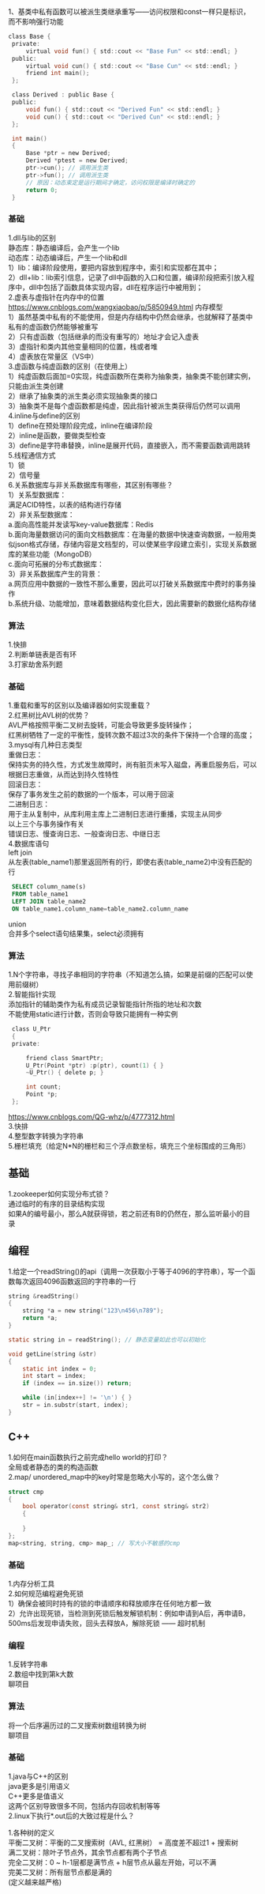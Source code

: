 1、基类中私有函数可以被派生类继承重写——访问权限和const一样只是标识，而不影响强行功能  
```c
class Base {
 private:
     virtual void fun() { std::cout << "Base Fun" << std::endl; }
 public:
     virtual void cun() { std::cout << "Base Cun" << std::endl; }
     friend int main();
 };

 class Derived : public Base {
 public:
     void fun() { std::cout << "Derived Fun" << std::endl; }
     void cun() { std::cout << "Derived Cun" << std::endl; }
 };

 int main()
 {
     Base *ptr = new Derived;
     Derived *ptest = new Derived;
     ptr->cun(); // 调用派生类
     ptr->fun(); // 调用派生类
     // 原因：动态束定是运行期间才确定，访问权限是编译时确定的
     return 0;
 }
```  
  
### 基础  
1.dll与lib的区别  
静态库：静态编译后，会产生一个lib  
动态库：动态编译后，产生一个lib和dll  
1）lib：编译阶段使用，要把内容放到程序中，索引和实现都在其中；  
2）dll+lib：lib索引信息，记录了dll中函数的入口和位置，编译阶段把索引放入程序中，dll中包括了函数具体实现内容，dll在程序运行中被用到；  
2.虚表与虚指针在内存中的位置  
https://www.cnblogs.com/wangxiaobao/p/5850949.html 内存模型  
1）虽然基类中私有的不能使用，但是内存结构中仍然会继承，也就解释了基类中私有的虚函数仍然能够被重写  
2）只有虚函数（包括继承的而没有重写的）地址才会记入虚表  
3）虚指针和类内其他变量相同的位置，栈或者堆  
4）虚表放在常量区（VS中）  
3.虚函数与纯虚函数的区别（在使用上）  
1）纯虚函数后面加=0实现，纯虚函数所在类称为抽象类，抽象类不能创建实例，只能由派生类创建  
2）继承了抽象类的派生类必须实现抽象类的接口  
3）抽象类不是每个虚函数都是纯虚，因此指针被派生类获得后仍然可以调用  
4.inline与define的区别  
1）define在预处理阶段完成，inline在编译阶段  
2）inline是函数，要做类型检查  
3）define是字符串替换，inline是展开代码，直接嵌入，而不需要函数调用跳转  
5.线程通信方式  
1）锁   
2）信号量   
6.关系数据库与非关系数据库有哪些，其区别有哪些？  
1）关系型数据库：  
满足ACID特性，以表的结构进行存储  
2）非关系型数据库：  
a.面向高性能并发读写key-value数据库：Redis  
b.面向海量数据访问的面向文档数据库：在海量的数据中快速查询数据，一般用类似json格式存储，存储内容是文档型的，可以使某些字段建立索引，实现关系数据库的某些功能（MongoDB）  
c.面向可拓展的分布式数据库：  
3）非关系数据库产生的背景：  
a.网页应用中数据的一致性不那么重要，因此可以打破关系数据库中费时的事务操作  
b.系统升级、功能增加，意味着数据结构变化巨大，因此需要新的数据化结构存储  
### 算法    
1.快排  
2.判断单链表是否有环  
3.打家劫舍系列题  

### 基础  
1.重载和重写的区别以及编译器如何实现重载？  
2.红黑树比AVL树的优势？  
AVL严格按照平衡二叉树去旋转，可能会导致更多旋转操作；  
红黑树牺牲了一定的平衡性，旋转次数不超过3次的条件下保持一个合理的高度；  
3.mysql有几种日志类型  
重做日志：  
保持实务的持久性，方式发生故障时，尚有脏页未写入磁盘，再重启服务后，可以根据日志重做，从而达到持久性特性  
回滚日志：  
保存了事务发生之前的数据的一个版本，可以用于回滚  
二进制日志：  
用于主从复制中，从库利用主库上二进制日志进行重播，实现主从同步  
以上三个与事务操作有关  
错误日志、慢查询日志、一般查询日志、中继日志  
4.数据库语句  
left join  
从左表(table_name1)那里返回所有的行，即使右表(table_name2)中没有匹配的行  
```sql
 SELECT column_name(s)
 FROM table_name1
 LEFT JOIN table_name2 
 ON table_name1.column_name=table_name2.column_name
```
union  
合并多个select语句结果集，select必须拥有  

### 算法  
1.N个字符串，寻找子串相同的字符串（不知道怎么搞，如果是前缀的匹配可以使用前缀树）  
2.智能指针实现  
添加指针的辅助类作为私有成员记录智能指针所指的地址和次数  
不能使用static进行计数，否则会导致只能拥有一种实例  
```c
 class U_Ptr                                  
 {
 private:

     friend class SmartPtr;      
     U_Ptr(Point *ptr) :p(ptr), count(1) { }
     ~U_Ptr() { delete p; }

     int count;   
     Point *p;                                                      
 };
```
https://www.cnblogs.com/QG-whz/p/4777312.html  
3.快排  
4.整型数字转换为字符串  
5.栅栏填充（给定N\*N的栅栏和三个浮点数坐标，填充三个坐标围成的三角形）


## 基础
1.zookeeper如何实现分布式锁？  
通过临时的有序的目录结构实现  
如果A的编号最小，那么A就获得锁，若之前还有B的仍然在，那么监听最小的目录  
## 编程
1.给定一个readString()的api（调用一次获取小于等于4096的字符串），写一个函数每次返回4096函数返回的字符串的一行  
```c
string &readString()
{
    string *a = new string("123\n456\n789");
    return *a;
}

static string in = readString(); // 静态变量如此也可以初始化

void getLine(string &str)
{
    static int index = 0;
    int start = index;
    if (index == in.size()) return;

    while (in[index++] != '\n') { }
    str = in.substr(start, index);
}
```

## C++
1.如何在main函数执行之前完成hello world的打印？  
全局或者静态的类的构造函数  
2.map/ unordered_map中的key时常是忽略大小写的，这个怎么做？  
```c
struct cmp 
{
    bool operator(const string& str1, const string& str2)
    {
    
    }
};
map<string, string, cmp> map_; // 写大小不敏感的cmp
```

### 基础
1.内存分析工具  
2.如何规范编程避免死锁  
1）确保会被同时持有的锁的申请顺序和释放顺序在任何地方都一致  
2）允许出现死锁，当检测到死锁后触发解锁机制：例如申请到A后，再申请B，500ms后发现申请失败，回头去释放A，解除死锁 —— 超时机制
### 编程
1.反转字符串  
2.数组中找到第k大数  
聊项目  
### 算法
将一个后序遍历过的二叉搜索树数组转换为树  
聊项目
### 基础
1.java与C++的区别  
java更多是引用语义  
C++更多是值语义  
这两个区别导致很多不同，包括内存回收机制等等  
2.linux下执行*.out后的大致过程是什么？  


1.各种树的定义  
平衡二叉树：平衡的二叉搜索树（AVL, 红黑树） = 高度差不超过1 + 搜索树  
满二叉树：除叶子节点外，其余节点都有两个子节点  
完全二叉树：0 ~ h-1层都是满节点 + h层节点从最左开始，可以不满  
完美二叉树：所有层节点都是满的  
(定义越来越严格)  
